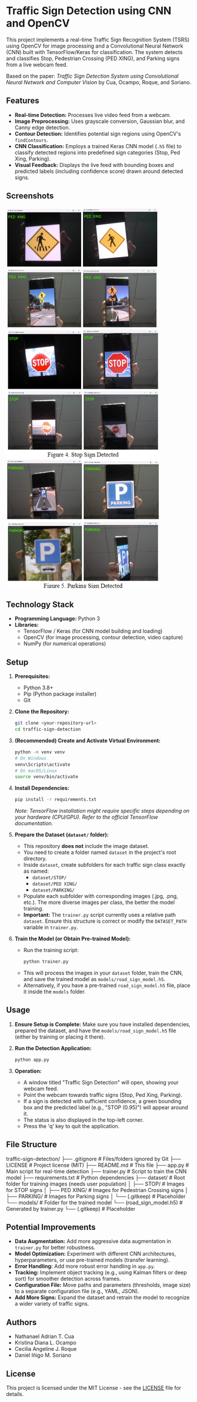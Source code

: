 # Traffic Sign Detection using CNN and OpenCV

This project implements a real-time Traffic Sign Recognition System (TSRS) using OpenCV for image processing and a Convolutional Neural Network (CNN) built with TensorFlow/Keras for classification. The system detects and classifies Stop, Pedestrian Crossing (PED XING), and Parking signs from a live webcam feed.

Based on the paper: *Traffic Sign Detection System using Convolutional Neural Network and Computer Vision* by Cua, Ocampo, Roque, and Soriano.

## Features

*   **Real-time Detection:** Processes live video feed from a webcam.
*   **Image Preprocessing:** Uses grayscale conversion, Gaussian blur, and Canny edge detection.
*   **Contour Detection:** Identifies potential sign regions using OpenCV's `findContours`.
*   **CNN Classification:** Employs a trained Keras CNN model (`.h5` file) to classify detected regions into predefined sign categories (Stop, Ped Xing, Parking).
*   **Visual Feedback:** Displays the live feed with bounding boxes and predicted labels (including confidence score) drawn around detected signs.
## Screenshots

![Traffic Sign](screenshots/demo1.png)
![Traffic Sign](screenshots/demo2.png)
![Traffic Sign](screenshots/demo3.png)




## Technology Stack

*   **Programming Language:** Python 3
*   **Libraries:**
    *   TensorFlow / Keras (for CNN model building and loading)
    *   OpenCV (for image processing, contour detection, video capture)
    *   NumPy (for numerical operations)

## Setup

1.  **Prerequisites:**
    *   Python 3.8+
    *   Pip (Python package installer)
    *   Git

2.  **Clone the Repository:**
    ```bash
    git clone <your-repository-url>
    cd traffic-sign-detection
    ```

3.  **(Recommended) Create and Activate Virtual Environment:**
    ```bash
    python -m venv venv
    # On Windows
    venv\Scripts\activate
    # On macOS/Linux
    source venv/bin/activate
    ```

4.  **Install Dependencies:**
    ```bash
    pip install -r requirements.txt
    ```
    *Note: TensorFlow installation might require specific steps depending on your hardware (CPU/GPU). Refer to the official TensorFlow documentation.*

5.  **Prepare the Dataset (`dataset/` folder):**
    *   This repository **does not** include the image dataset.
    *   You need to create a folder named `dataset` in the project's root directory.
    *   Inside `dataset`, create subfolders for each traffic sign class exactly as named:
        *   `dataset/STOP/`
        *   `dataset/PED XING/`
        *   `dataset/PARKING/`
    *   Populate each subfolder with corresponding images (.jpg, .png, etc.). The more diverse images per class, the better the model training.
    *   **Important:** The `trainer.py` script currently uses a relative path `dataset`. Ensure this structure is correct or modify the `DATASET_PATH` variable in `trainer.py`.

6.  **Train the Model (or Obtain Pre-trained Model):**
    *   Run the training script:
        ```bash
        python trainer.py
        ```
    *   This will process the images in your `dataset` folder, train the CNN, and save the trained model as `models/road_sign_model.h5`.
    *   Alternatively, if you have a pre-trained `road_sign_model.h5` file, place it inside the `models` folder.

## Usage

1.  **Ensure Setup is Complete:** Make sure you have installed dependencies, prepared the dataset, and have the `models/road_sign_model.h5` file (either by training or placing it there).

2.  **Run the Detection Application:**
    ```bash
    python app.py
    ```

3.  **Operation:**
    *   A window titled "Traffic Sign Detection" will open, showing your webcam feed.
    *   Point the webcam towards traffic signs (Stop, Ped Xing, Parking).
    *   If a sign is detected with sufficient confidence, a green bounding box and the predicted label (e.g., "STOP (0.95)") will appear around it.
    *   The status is also displayed in the top-left corner.
    *   Press the 'q' key to quit the application.

## File Structure
traffic-sign-detection/
├── .gitignore # Files/folders ignored by Git
├── LICENSE # Project license (MIT)
├── README.md # This file
├── app.py # Main script for real-time detection
├── trainer.py # Script to train the CNN model
├── requirements.txt # Python dependencies
├── dataset/ # Root folder for training images (needs user population)
│ ├── STOP/ # Images for STOP signs
│ ├── PED XING/ # Images for Pedestrian Crossing signs
│ ├── PARKING/ # Images for Parking signs
│ └── (.gitkeep) # Placeholder
└── models/ # Folder for the trained model
└── (road_sign_model.h5) # Generated by trainer.py
└── (.gitkeep) # Placeholder

## Potential Improvements

*   **Data Augmentation:** Add more aggressive data augmentation in `trainer.py` for better robustness.
*   **Model Optimization:** Experiment with different CNN architectures, hyperparameters, or use pre-trained models (transfer learning).
*   **Error Handling:** Add more robust error handling in `app.py`.
*   **Tracking:** Implement object tracking (e.g., using Kalman filters or deep sort) for smoother detection across frames.
*   **Configuration File:** Move paths and parameters (thresholds, image size) to a separate configuration file (e.g., YAML, JSON).
*   **Add More Signs:** Expand the dataset and retrain the model to recognize a wider variety of traffic signs.

## Authors

*   Nathanael Adrian T. Cua
*   Kristina Diana L. Ocampo
*   Cecilia Angeline J. Roque
*   Daniel Iñigo M. Soriano

## License

This project is licensed under the MIT License - see the [LICENSE](LICENSE) file for details.
